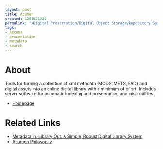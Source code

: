 ```yaml
---
layout: post
title: Acumen
created: 1281621326
permalink: "/Digital Preservation/Digital Object Storage/Repository Systems/acumen/"
tags:
- Access
- presentation
- metadata
- search
---
```

About
=====
Tools for turning a collection of xml metadata (MODS, METS, EAD) and digital assets into an online digital library with a minimum of effort. Includes server software for automatic indexing and presentation, and misc utilities. 

* [Homepage](http://sourceforge.net/projects/acumenproject/)

Related Links
=============
* [Metadata In, Library Out. A Simple, Robust Digital Library System](http://journal.code4lib.org/articles/3107)
* [Acumen Philosophy](http://lb-416-003.lib.ua-net.ua.edu/notes/?f=acumen%20philosophy.txt)

